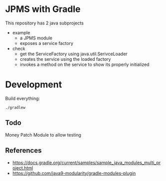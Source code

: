 # JPMS with Gradle

This repository has 2 java subprojects
- example
  - a JPMS module
  - exposes a service factory
- check
  - get the ServiceFactory using java.util.SerivceLoader
  - creates the service using the loaded factory
  - invokes a method on the service to show its properly initialized
    
# Development

Build everything:
```
./gradlew
```


## Todo

Money Patch Module to allow testing

## References
- https://docs.gradle.org/current/samples/sample_java_modules_multi_project.html
- https://github.com/java9-modularity/gradle-modules-plugin

